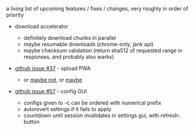 a living list of upcoming features / fixes / changes, very roughly in order of priority

* download accelerator
  * definitely download chunks in parallel
  * maybe resumable downloads (chrome-only, jank api)
  * maybe checksum validation (return sha512 of requested range in responses, and probably also warks)

* [github issue #37](https://github.com/9001/copyparty/issues/37) - upload PWA
  * or [maybe not](https://arstechnica.com/tech-policy/2024/02/apple-under-fire-for-disabling-iphone-web-apps-eu-asks-developers-to-weigh-in/), or [maybe](https://arstechnica.com/gadgets/2024/03/apple-changes-course-will-keep-iphone-eu-web-apps-how-they-are-in-ios-17-4/)

* [github issue #57](https://github.com/9001/copyparty/issues/57) - config GUI
  * configs given to -c can be ordered with numerical prefix
  * autorevert settings if it fails to apply
  * countdown until session invalidates in settings gui, with refresh-button

